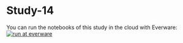 # Study-14

You can run the notebooks of this study in the cloud with Everware:
[![run at everware](https://img.shields.io/badge/run%20me-@everware-blue.svg)](https://everware.rep.school.yandex.net/hub/oauth_login?repourl=https://github.com/openml/Study-14)
